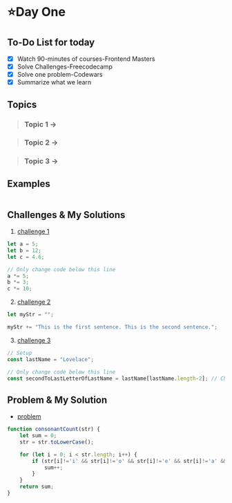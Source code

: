 # ⭐️Day One

## To-Do List for today
- [x] Watch 90-minutes of courses-Frontend Masters
- [x] Solve Challenges-Freecodecamp
- [x] Solve one problem-Codewars
- [x] Summarize what we learn

## Topics
> ### Topic 1 -> 

> ### Topic 2 ->

> ### Topic 3 ->


## Examples
```javascript

```


## Challenges & My Solutions
1. [challenge 1](https://www.freecodecamp.org/learn/javascript-algorithms-and-data-structures/basic-javascript/compound-assignment-with-augmented-multiplication)
```javascript
let a = 5;
let b = 12;
let c = 4.6;

// Only change code below this line
a *= 5;
b *= 3;
c *= 10;
```

2. [challenge 2](https://www.freecodecamp.org/learn/javascript-algorithms-and-data-structures/basic-javascript/concatenating-strings-with-the-plus-equals-operator)
```javascript
let myStr = "";

myStr += "This is the first sentence. This is the second sentence.";
```

3. [challenge 3](https://www.freecodecamp.org/learn/javascript-algorithms-and-data-structures/basic-javascript/use-bracket-notation-to-find-the-nth-to-last-character-in-a-string)
```javascript
// Setup
const lastName = "Lovelace";

// Only change code below this line
const secondToLastLetterOfLastName = lastName[lastName.length-2]; // Change this line
```



## Problem & My Solution
- [problem](https://www.codewars.com/kata/564e7fc20f0b53eb02000106/train/javascript)
```javascript
function consonantCount(str) {
    let sum = 0;
    str = str.toLowerCase();

    for (let i = 0; i < str.length; i++) {
        if (str[i]!='i' && str[i]!='o' && str[i]!='e' && str[i]!='a' && str[i]!='u' && str[i]>='a' && str[i]<='z') {
            sum++;
        }
    }
    return sum;
}
```


